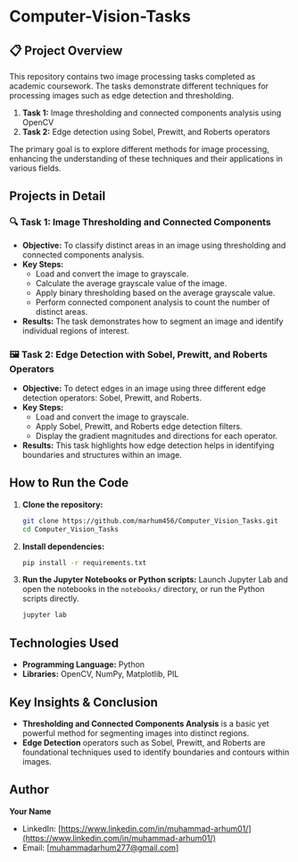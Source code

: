 # Computer-Vision-Tasks

## 📋 Project Overview
This repository contains two image processing tasks completed as academic coursework. The tasks demonstrate different techniques for processing images such as edge detection and thresholding.

1. **Task 1:** Image thresholding and connected components analysis using OpenCV
2. **Task 2:** Edge detection using Sobel, Prewitt, and Roberts operators

The primary goal is to explore different methods for image processing, enhancing the understanding of these techniques and their applications in various fields.

## Projects in Detail

### 🔍 Task 1: Image Thresholding and Connected Components
- **Objective:** To classify distinct areas in an image using thresholding and connected components analysis.
- **Key Steps:**
  - Load and convert the image to grayscale.
  - Calculate the average grayscale value of the image.
  - Apply binary thresholding based on the average grayscale value.
  - Perform connected component analysis to count the number of distinct areas.
- **Results:** The task demonstrates how to segment an image and identify individual regions of interest.

### 🖼️ Task 2: Edge Detection with Sobel, Prewitt, and Roberts Operators
- **Objective:** To detect edges in an image using three different edge detection operators: Sobel, Prewitt, and Roberts.
- **Key Steps:**
  - Load and convert the image to grayscale.
  - Apply Sobel, Prewitt, and Roberts edge detection filters.
  - Display the gradient magnitudes and directions for each operator.
- **Results:** This task highlights how edge detection helps in identifying boundaries and structures within an image.

## How to Run the Code

1. **Clone the repository:**
    ```bash
    git clone https://github.com/marhum456/Computer_Vision_Tasks.git
    cd Computer_Vision_Tasks
    ```

2. **Install dependencies:**
    ```bash
    pip install -r requirements.txt
    ```

3. **Run the Jupyter Notebooks or Python scripts:**
    Launch Jupyter Lab and open the notebooks in the `notebooks/` directory, or run the Python scripts directly.
    ```bash
    jupyter lab
    ```

## Technologies Used
- **Programming Language:** Python
- **Libraries:** OpenCV, NumPy, Matplotlib, PIL

## Key Insights & Conclusion
- **Thresholding and Connected Components Analysis** is a basic yet powerful method for segmenting images into distinct regions.
- **Edge Detection** operators such as Sobel, Prewitt, and Roberts are foundational techniques used to identify boundaries and contours within images.

## Author
**Your Name**
- LinkedIn: [https://www.linkedin.com/in/muhammad-arhum01/](https://www.linkedin.com/in/muhammad-arhum01/)
- Email: [muhammadarhum277@gmail.com]
